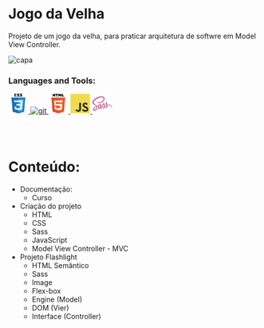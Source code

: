 # Jogo da Velha
 Projeto de um jogo da velha, para praticar arquitetura de softwre em Model View Controller.
 
 
![capa](https://user-images.githubusercontent.com/63620832/187096479-6eae5b89-5b5f-4c0e-b1d3-cd9d774eb1eb.png)


<h3 align="left">Languages and Tools:</h3>
<p align="left"> <a href="https://www.w3schools.com/css/" target="_blank" rel="noreferrer"> <img src="https://raw.githubusercontent.com/devicons/devicon/master/icons/css3/css3-original-wordmark.svg" alt="css3" width="40" height="40"/> </a> <a href="https://git-scm.com/" target="_blank" rel="noreferrer"> <img src="https://www.vectorlogo.zone/logos/git-scm/git-scm-icon.svg" alt="git" width="40" height="40"/> </a> <a href="https://www.w3.org/html/" target="_blank" rel="noreferrer"> <img src="https://raw.githubusercontent.com/devicons/devicon/master/icons/html5/html5-original-wordmark.svg" alt="html5" width="40" height="40"/> </a> <a href="https://developer.mozilla.org/en-US/docs/Web/JavaScript" target="_blank" rel="noreferrer"> <img src="https://raw.githubusercontent.com/devicons/devicon/master/icons/javascript/javascript-original.svg" alt="javascript" width="40" height="40"/> </a> <a href="https://sass-lang.com" target="_blank" rel="noreferrer"> <img src="https://raw.githubusercontent.com/devicons/devicon/master/icons/sass/sass-original.svg" alt="sass" width="40" height="40"/> </a> </p>
<br><br>

# Conteúdo:
- Documentação:
  - Curso
- Criação do projeto
  - HTML
  - CSS
  - Sass
  - JavaScript
  - Model View Controller - MVC
- Projeto Flashlight
  - HTML Semântico
  - Sass
  - Image
  - Flex-box
  - Engine (Model)
  - DOM (Vier)
  - Interface (Controller)
